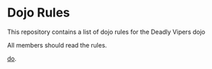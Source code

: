 Dojo Rules
==========

This repository contains a list of dojo rules for the Deadly Vipers dojo

All members should read the rules.

[do](https://github.com/deadlyvipers).
